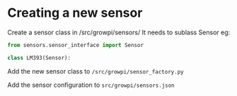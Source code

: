 # Creating a new sensor

Create a sensor class in /src/growpi/sensors/
It needs to sublass Sensor eg:

```python
from sensors.sensor_interface import Sensor

class LM393(Sensor):
```

Add the new sensor class to `/src/growpi/sensor_factory.py`

Add the sensor configuration to `src/growpi/sensors.json`